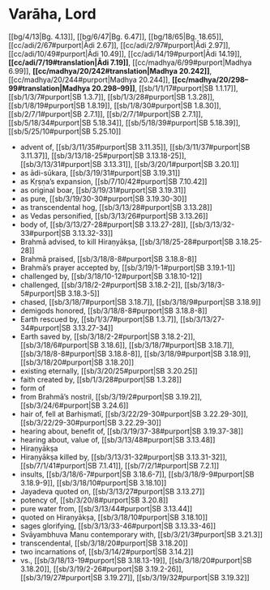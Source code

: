 # Varāha, Lord

[[bg/4/13|Bg. 4.13]], [[bg/6/47|Bg. 6.47]], [[bg/18/65|Bg. 18.65]], [[cc/adi/2/67#purport|Ādi 2.67]], [[cc/adi/2/97#purport|Ādi 2.97]], [[cc/adi/10/49#purport|Ādi 10.49]], [[cc/adi/14/19#purport|Ādi 14.19]], **[[cc/adi/7/19#translation|Ādi 7.19]]**, [[cc/madhya/6/99#purport|Madhya 6.99]], **[[cc/madhya/20/242#translation|Madhya 20.242]]**, [[cc/madhya/20/244#purport|Madhya 20.244]], **[[cc/madhya/20/298–99#translation|Madhya 20.298–99]]**, [[sb/1/1/17#purport|SB 1.1.17]], [[sb/1/3/7#purport|SB 1.3.7]], [[sb/1/3/28#purport|SB 1.3.28]], [[sb/1/8/19#purport|SB 1.8.19]], [[sb/1/8/30#purport|SB 1.8.30]], [[sb/2/7/1#purport|SB 2.7.1]], [[sb/2/7/1#purport|SB 2.7.1]], [[sb/5/18/34#purport|SB 5.18.34]], [[sb/5/18/39#purport|SB 5.18.39]], [[sb/5/25/10#purport|SB 5.25.10]]

* advent of, [[sb/3/11/35#purport|SB 3.11.35]], [[sb/3/11/37#purport|SB 3.11.37]], [[sb/3/13/18-25#purport|SB 3.13.18-25]], [[sb/3/13/31#purport|SB 3.13.31]], [[sb/3/20/1#purport|SB 3.20.1]]
* as ādi-sūkara, [[sb/3/19/31#purport|SB 3.19.31]]
* as Kṛṣṇa’s expansion, [[sb/7/10/42#purport|SB 7.10.42]]
* as original boar, [[sb/3/19/31#purport|SB 3.19.31]]
* as pure, [[sb/3/19/30-30#purport|SB 3.19.30-30]]
* as transcendental hog, [[sb/3/13/28#purport|SB 3.13.28]]
* as Vedas personified, [[sb/3/13/26#purport|SB 3.13.26]]
* body of, [[sb/3/13/27-28#purport|SB 3.13.27-28]], [[sb/3/13/32-33#purport|SB 3.13.32-33]]
* Brahmā advised, to kill Hiraṇyākṣa, [[sb/3/18/25-28#purport|SB 3.18.25-28]]
* Brahmā praised, [[sb/3/18/8-8#purport|SB 3.18.8-8]]
* Brahmā’s prayer accepted by, [[sb/3/19/1-1#purport|SB 3.19.1-1]]
* challenged by, [[sb/3/18/10-12#purport|SB 3.18.10-12]]
* challenged, [[sb/3/18/2-2#purport|SB 3.18.2-2]], [[sb/3/18/3-5#purport|SB 3.18.3-5]]
* chased, [[sb/3/18/7#purport|SB 3.18.7]], [[sb/3/18/9#purport|SB 3.18.9]]
* demigods honored, [[sb/3/18/8-8#purport|SB 3.18.8-8]]
* Earth rescued by, [[sb/1/3/7#purport|SB 1.3.7]], [[sb/3/13/27-34#purport|SB 3.13.27-34]]
* Earth saved by, [[sb/3/18/2-2#purport|SB 3.18.2-2]], [[sb/3/18/6#purport|SB 3.18.6]], [[sb/3/18/7#purport|SB 3.18.7]], [[sb/3/18/8-8#purport|SB 3.18.8-8]], [[sb/3/18/9#purport|SB 3.18.9]], [[sb/3/18/20#purport|SB 3.18.20]]
* existing eternally, [[sb/3/20/25#purport|SB 3.20.25]]
* faith created by, [[sb/1/3/28#purport|SB 1.3.28]]
* form of
* from Brahmā’s nostril, [[sb/3/19/2#purport|SB 3.19.2]], [[sb/3/24/6#purport|SB 3.24.6]]
* hair of, fell at Barhiṣmatī, [[sb/3/22/29-30#purport|SB 3.22.29-30]], [[sb/3/22/29-30#purport|SB 3.22.29-30]]
* hearing about, benefit of, [[sb/3/19/37-38#purport|SB 3.19.37-38]]
* hearing about, value of, [[sb/3/13/48#purport|SB 3.13.48]]
* Hiraṇyākṣa
* Hiraṇyākṣa killed by, [[sb/3/13/31-32#purport|SB 3.13.31-32]], [[sb/7/1/41#purport|SB 7.1.41]], [[sb/7/2/1#purport|SB 7.2.1]]
* insults, [[sb/3/18/6-7#purport|SB 3.18.6-7]], [[sb/3/18/9-9#purport|SB 3.18.9-9]], [[sb/3/18/10#purport|SB 3.18.10]]
* Jayadeva quoted on, [[sb/3/13/27#purport|SB 3.13.27]]
* potency of, [[sb/3/20/8#purport|SB 3.20.8]]
* pure water from, [[sb/3/13/44#purport|SB 3.13.44]]
* quoted on Hiraṇyākṣa, [[sb/3/18/10#purport|SB 3.18.10]]
* sages glorifying, [[sb/3/13/33-46#purport|SB 3.13.33-46]]
* Svāyambhuva Manu contemporary with, [[sb/3/21/3#purport|SB 3.21.3]]
* transcendental, [[sb/3/18/20#purport|SB 3.18.20]]
* two incarnations of, [[sb/3/14/2#purport|SB 3.14.2]]
* vs., [[sb/3/18/13-19#purport|SB 3.18.13-19]], [[sb/3/18/20#purport|SB 3.18.20]], [[sb/3/19/2-26#purport|SB 3.19.2-26]], [[sb/3/19/27#purport|SB 3.19.27]], [[sb/3/19/32#purport|SB 3.19.32]]
